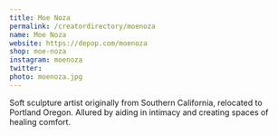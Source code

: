```yaml
---
title: Moe Noza
permalink: /creatordirectory/moenoza
name: Moe Noza
website: https://depop.com/moenoza
shop: moe-noza
instagram: moenoza
twitter: 
photo: moenoza.jpg
---
```


Soft sculpture artist originally from Southern California, relocated to Portland Oregon. Allured by aiding in intimacy and creating spaces of healing comfort. 